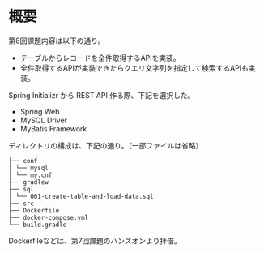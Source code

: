 # 概要
第8回課題内容は以下の通り。
- テーブルからレコードを全件取得するAPIを実装。
- 全件取得するAPIが実装できたらクエリ文字列を指定して検索するAPIも実装。

Spring Initializr から REST API 作る際、下記を選択した。
- Spring Web
- MySQL Driver
- MyBatis Framework

ディレクトリの構成は、下記の通り。（一部ファイルは省略）
```
├── conf
│ └── mysql
│ └── my.cnf
├── gradlew
├── sql
│ └── 001-create-table-and-load-data.sql
├── src
├── Dockerfile
├── docker-compose.yml
└── build.gradle
```

Dockerfileなどは、第7回課題のハンズオンより拝借。

